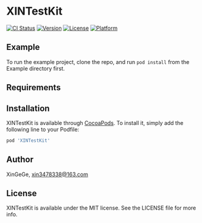 # XINTestKit

[![CI Status](https://img.shields.io/travis/XinGeGe/XINTestKit.svg?style=flat)](https://travis-ci.org/XinGeGe/XINTestKit)
[![Version](https://img.shields.io/cocoapods/v/XINTestKit.svg?style=flat)](https://cocoapods.org/pods/XINTestKit)
[![License](https://img.shields.io/cocoapods/l/XINTestKit.svg?style=flat)](https://cocoapods.org/pods/XINTestKit)
[![Platform](https://img.shields.io/cocoapods/p/XINTestKit.svg?style=flat)](https://cocoapods.org/pods/XINTestKit)

## Example

To run the example project, clone the repo, and run `pod install` from the Example directory first.

## Requirements

## Installation

XINTestKit is available through [CocoaPods](https://cocoapods.org). To install
it, simply add the following line to your Podfile:

```ruby
pod 'XINTestKit'
```

## Author

XinGeGe, xin3478338@163.com

## License

XINTestKit is available under the MIT license. See the LICENSE file for more info.
